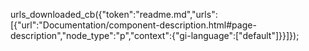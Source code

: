 urls_downloaded_cb({"token":"readme.md","urls":[{"url":"Documentation/component-description.html#page-description","node_type":"p","context":{"gi-language":["default"]}}]});